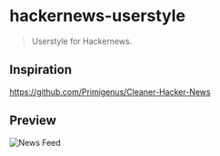# hackernews-userstyle

> Userstyle for Hackernews.  

## Inspiration
https://github.com/Primigenus/Cleaner-Hacker-News

## Preview

![News Feed](http://f.cl.ly/items/0c273P371w2M1p1h1r10/Screen%20Shot%202014-11-08%20at%207.16.11%20AM.png)
